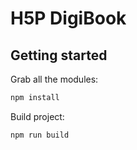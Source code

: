 # H5P DigiBook

## Getting started

Grab all the modules:

```bash
npm install
```

Build project:

```bash
npm run build
```